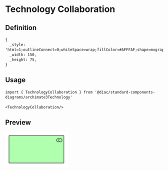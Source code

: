 # Technology Collaboration

## Definition

```
{
  _style: 'html=1;outlineConnect=0;whiteSpace=wrap;fillColor=#AFFFAF;shape=mxgraph.archimate3.application;appType=collab;archiType=square;',
  _width: 150,
  _height: 75,
}
```

## Usage

```
import { TechnologyCollaboration } from '@diac/standard-components-diagrams/archimate3Technology'

<TechnologyCollaboration/>
```

## Preview

<img src="./technology-collaboration.png" width="200"/>
